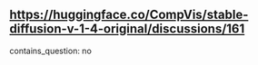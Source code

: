 ## https://huggingface.co/CompVis/stable-diffusion-v-1-4-original/discussions/161

contains_question: no